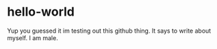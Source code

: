 # hello-world
Yup you guessed it im testing out this github thing.
It says to write about myself. I am male.
